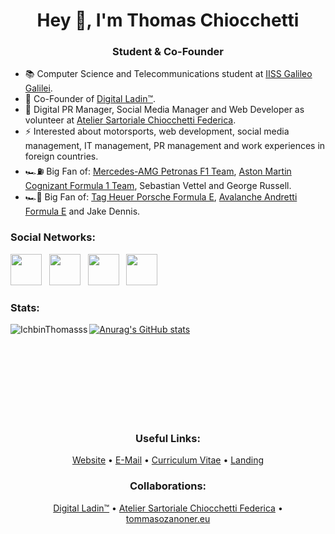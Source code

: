 <!-- Header -->
<h1 align="center">Hey 👋, I'm Thomas Chiocchetti</h1>
<h3 align="center">Student & Co-Founder</h1>

<!-- Bio -->
- 📚 Computer Science and Telecommunications student at <a href="http://iisgalilei.eu">IISS Galileo Galilei</a>.
- 🌱 Co-Founder of <a href="https://digital-ladin.com">Digital Ladin&trade;</a>.
- 💼 Digital PR Manager, Social Media Manager and Web Developer as volunteer at <a href="https://sartoriatelierfc.com">Atelier Sartoriale Chiocchetti Federica</a>.
- ⚡ Interested about motorsports, web development, social media management, IT management, PR management and work experiences in foreign countries.
- 🏎⛽ Big Fan of: <a href="https://mercedesamgf1.com">Mercedes-AMG Petronas F1 Team</a>, <a href="https://astonmartinf1.com">Aston Martin Cognizant Formula 1 Team</a>, Sebastian Vettel and George Russell.
- 🏎🔋 Big Fan of: <a href="https://motorsports.porsche.com/international/en/category/formulae">Tag Heuer Porsche Formula E</a>, <a href="https://www.andrettiautosport.com/">Avalanche Andretti Formula E</a> and Jake Dennis.

<!-- Social Networks -->
<h3 align="left">Social Networks:</h3>
<a href="https://www.instagram.com/thomaschiocchetti" target="_blank"><img src="https://cdn2.iconfinder.com/data/icons/social-icons-33/128/Instagram-1024.png" width="50px" height="50px"></a>&nbsp;&nbsp;
<a href="https://linkedin.com/in/chiocchetti" target="_blank"><img src="https://cdn2.iconfinder.com/data/icons/social-media-2285/512/1_Linkedin_unofficial_colored_svg-1024.png" width="50px" height="50px"></a>&nbsp;&nbsp;
<a href="https://twitch.tv/ichbinthomasss" target="_blank"><img src="https://cdn4.iconfinder.com/data/icons/logos-and-brands/512/343_Twitch_logo-1024.png" width="50px" height="50px"></a>&nbsp;&nbsp;
<a href="https://t.me/thomaschiocchetti" target="_blank"><img src="https://cdn3.iconfinder.com/data/icons/social-icons-33/512/Telegram-1024.png" width="50px" height="50px"></a>

<!-- Github related things -->
<br>
<div class="github-related-things">
<h3 align="left">Stats:</h3>

[![Anurag's GitHub stats](https://github-readme-stats.vercel.app/api?username=IchbinThomasss)](https://github.com/anuraghazra/github-readme-stats) &nbsp; <img align="left" src="https://github-readme-stats.vercel.app/api/top-langs?username=IchbinThomasss&show_icons=true&locale=en&layout=compact" alt="IchbinThomasss"/>
</div>
<br><br><br><br><br><br><br>
<!-- Useful Links -->
<div class="useful-links">
<h3 align="center">Useful Links:</h3>
<p align="center"><a href="https://thomaschiocchetti.de">Website</a> • <a href="mailto:info@thomaschiocchetti.de">E-Mail</a> • <a href="https://thomaschiocchetti.de/cv">Curriculum Vitae</a> • <a href="https://thomaschiocchetti.de/landing">Landing</a></p>
</div>
<!-- Collaborations -->
<h3 align="center">Collaborations:</h3>
<p align="center"><a href="https://digital-ladin.com">Digital Ladin&trade;</a> • <a href="https://sartoriatelierfc.com">Atelier Sartoriale Chiocchetti Federica</a> • <a href="https://tommasozanoner.eu">tommasozanoner.eu</a></p>
